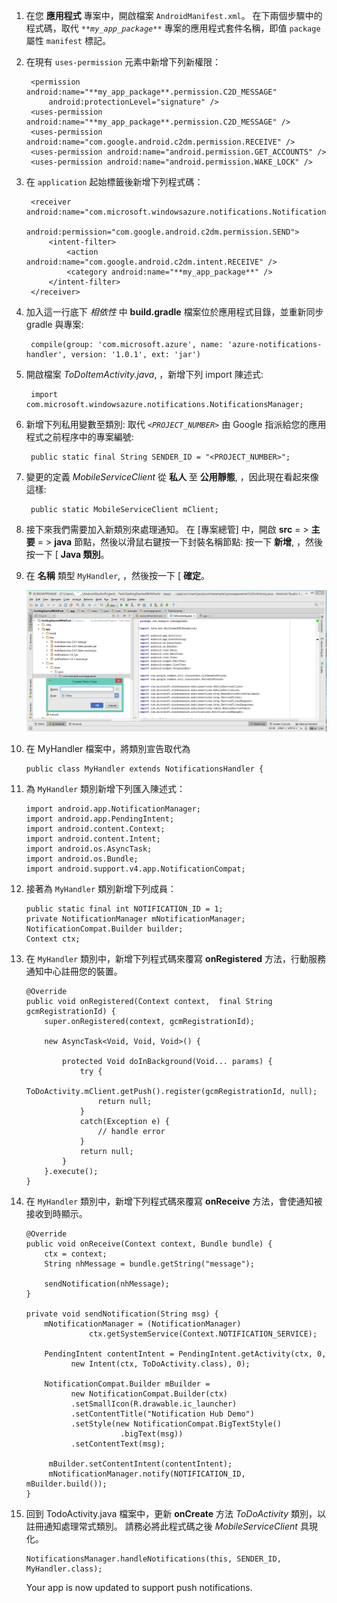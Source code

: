 1. 在您 **應用程式** 專案中，開啟檔案 `AndroidManifest.xml`。 在下兩個步驟中的程式碼，取代 _`**my_app_package**`_ 專案的應用程式套件名稱，即值 `package` 屬性 `manifest` 標記。 

2. 在現有 `uses-permission` 元素中新增下列新權限：

        <permission android:name="**my_app_package**.permission.C2D_MESSAGE" 
            android:protectionLevel="signature" />
        <uses-permission android:name="**my_app_package**.permission.C2D_MESSAGE" /> 
        <uses-permission android:name="com.google.android.c2dm.permission.RECEIVE" />
        <uses-permission android:name="android.permission.GET_ACCOUNTS" />
        <uses-permission android:name="android.permission.WAKE_LOCK" />

3. 在 `application` 起始標籤後新增下列程式碼： 

        <receiver android:name="com.microsoft.windowsazure.notifications.NotificationsBroadcastReceiver"
                                        android:permission="com.google.android.c2dm.permission.SEND">
            <intent-filter>
                <action android:name="com.google.android.c2dm.intent.RECEIVE" />
                <category android:name="**my_app_package**" />
            </intent-filter>
        </receiver>


4. 加入這一行底下 *相依性* 中 **build.gradle** 檔案位於應用程式目錄，並重新同步 gradle 與專案: 

        compile(group: 'com.microsoft.azure', name: 'azure-notifications-handler', version: '1.0.1', ext: 'jar')


5. 開啟檔案 *ToDoItemActivity.java*, ，新增下列 import 陳述式:

        import com.microsoft.windowsazure.notifications.NotificationsManager;


6. 新增下列私用變數至類別: 取代 _`<PROJECT_NUMBER>`_ 由 Google 指派給您的應用程式之前程序中的專案編號:

        public static final String SENDER_ID = "<PROJECT_NUMBER>";

7. 變更的定義 *MobileServiceClient* 從 **私人** 至 **公用靜態**, ，因此現在看起來像這樣:

        public static MobileServiceClient mClient;



8. 接下來我們需要加入新類別來處理通知。 在 [專案總管] 中，開啟 **src** = > **主要** = > **java** 節點，然後以滑鼠右鍵按一下封裝名稱節點: 按一下 **新增**, ，然後按一下 [ **Java 類別**。

9. 在 **名稱** 類型 `MyHandler`, ，然後按一下 [ **確定**。 


    ![](./media/mobile-services-android-get-started-push/android-studio-create-class.png)


10. 在 MyHandler 檔案中，將類別宣告取代為 

        public class MyHandler extends NotificationsHandler {


11. 為 `MyHandler` 類別新增下列匯入陳述式：

        import android.app.NotificationManager;
        import android.app.PendingIntent;
        import android.content.Context;
        import android.content.Intent;
        import android.os.AsyncTask;
        import android.os.Bundle;
        import android.support.v4.app.NotificationCompat;

    
12. 接著為 `MyHandler` 類別新增下列成員：

        public static final int NOTIFICATION_ID = 1;
        private NotificationManager mNotificationManager;
        NotificationCompat.Builder builder;
        Context ctx;


13. 在 `MyHandler` 類別中，新增下列程式碼來覆寫 **onRegistered** 方法，行動服務通知中心註冊您的裝置。

        @Override
        public void onRegistered(Context context,  final String gcmRegistrationId) {
            super.onRegistered(context, gcmRegistrationId);
    
            new AsyncTask<Void, Void, Void>() {
                            
                protected Void doInBackground(Void... params) {
                    try {
                        ToDoActivity.mClient.getPush().register(gcmRegistrationId, null);
                        return null;
                    }
                    catch(Exception e) { 
                        // handle error             
                    }
                    return null;            
                }
            }.execute();
        }



14. 在 `MyHandler` 類別中，新增下列程式碼來覆寫 **onReceive** 方法，會使通知被接收到時顯示。

        @Override
        public void onReceive(Context context, Bundle bundle) {
            ctx = context;
            String nhMessage = bundle.getString("message");
    
            sendNotification(nhMessage);
        }
    
        private void sendNotification(String msg) {
            mNotificationManager = (NotificationManager)
                      ctx.getSystemService(Context.NOTIFICATION_SERVICE);
    
            PendingIntent contentIntent = PendingIntent.getActivity(ctx, 0,
                  new Intent(ctx, ToDoActivity.class), 0);
    
            NotificationCompat.Builder mBuilder =
                  new NotificationCompat.Builder(ctx)
                  .setSmallIcon(R.drawable.ic_launcher)
                  .setContentTitle("Notification Hub Demo")
                  .setStyle(new NotificationCompat.BigTextStyle()
                             .bigText(msg))
                  .setContentText(msg);
    
             mBuilder.setContentIntent(contentIntent);
             mNotificationManager.notify(NOTIFICATION_ID, mBuilder.build());
        }


15. 回到 TodoActivity.java 檔案中，更新 **onCreate** 方法 *ToDoActivity* 類別，以註冊通知處理常式類別。 請務必將此程式碼之後 *MobileServiceClient* 具現化。


        NotificationsManager.handleNotifications(this, SENDER_ID, MyHandler.class);

    Your app is now updated to support push notifications.

<!-- URLs. -->
[Mobile Services Android SDK]: http://aka.ms/Iajk6q

